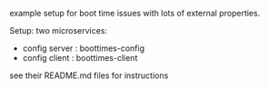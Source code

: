 example setup for boot time issues with lots of external properties.

Setup: two microservices:
* config server : boottimes-config
* config client : boottimes-client

see their README.md files for instructions